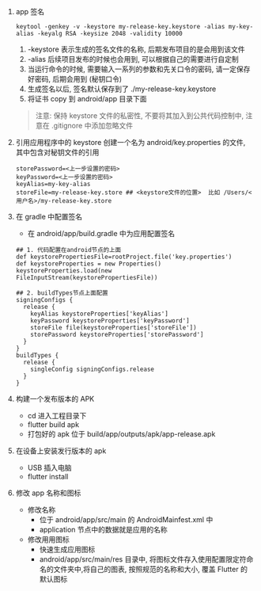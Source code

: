 1. app 签名

   ```
   keytool -genkey -v -keystore my-release-key.keystore -alias my-key-alias -keyalg RSA -keysize 2048 -validity 10000
   ```

   1. \-keystore 表示生成的签名文件的名称, 后期发布项目的是会用到该文件
   2. -alias 后续项目发布的时候也会用到, 可以根据自己的需要进行自定制
   3. 当运行命令的时候, 需要输入一系列的参数和先关口令的密码, 请一定保存好密码, 后期会用到 (秘钥口令)
   4. 生成签名以后, 签名默认保存到了 ./my-release-key.keystore
   5. 将证书 copy 到 android/app 目录下面

   > 注意: 保持 keystore 文件的私密性, 不要将其加入到公共代码控制中, 注意在 .gitignore 中添加忽略文件

2. 引用应用程序中的 keystore
   创建一个名为 android/key.properties 的文件, 其中包含对秘钥文件的引用

   ```
   storePassword=<上一步设置的密码>
   keyPassword=<上一步设置的密码>
   keyAlias=my-key-alias
   storeFile=my-release-key.store ## <keystore文件的位置>  比如 /Users/<用户名>/my-release-key.store
   ```

3. 在 gradle 中配置签名

   - 在 android/app/build.gradle 中为应用配置签名

   ```
   ## 1. 代码配置在android节点的上面
   def keystorePropertiesFile=rootProject.file('key.properties')
   def keystoreProperties = new Properties()
   keystoreProperties.load(new FileInputStream(keystorePropertiesFile))

   ## 2. buildTypes节点上面配置
   signingConfigs {
     release {
       keyAlias keystoreProperties['keyAlias']
       keyPassword keystoreProperties['keyPassword']
       storeFile file(keystoreProperties['storeFile'])
       storePassword keystoreProperties['storePassword']
     }
   }
   buildTypes {
     release {
       singleConfig signingConfigs.release
     }
   }
   ```

4. 构建一个发布版本的 APK

   - cd 进入工程目录下
   - flutter build apk
   - 打包好的 apk 位于 build/app/outputs/apk/app-release.apk

5. 在设备上安装发行版本的 apk

   - USB 插入电脑
   - flutter install

6. 修改 app 名称和图标
   - 修改名称
     - 位于 android/app/src/main 的 AndroidMainfest.xml 中
     - application 节点中的数据就是应用的名称
   - 修改用用图标
     - 快速生成应用图标
     - android/app/src/main/res 目录中, 将图标文件存入使用配置限定符命名的文件夹中,将自己的图表, 按照规范的名称和大小, 覆盖 Flutter 的默认图标
